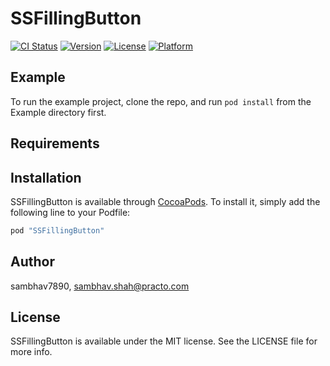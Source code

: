 # SSFillingButton

[![CI Status](http://img.shields.io/travis/sambhav7890/SSFillingButton.svg?style=flat)](https://travis-ci.org/sambhav7890/SSFillingButton)
[![Version](https://img.shields.io/cocoapods/v/SSFillingButton.svg?style=flat)](http://cocoapods.org/pods/SSFillingButton)
[![License](https://img.shields.io/cocoapods/l/SSFillingButton.svg?style=flat)](http://cocoapods.org/pods/SSFillingButton)
[![Platform](https://img.shields.io/cocoapods/p/SSFillingButton.svg?style=flat)](http://cocoapods.org/pods/SSFillingButton)

## Example

To run the example project, clone the repo, and run `pod install` from the Example directory first.

## Requirements

## Installation

SSFillingButton is available through [CocoaPods](http://cocoapods.org). To install
it, simply add the following line to your Podfile:

```ruby
pod "SSFillingButton"
```

## Author

sambhav7890, sambhav.shah@practo.com

## License

SSFillingButton is available under the MIT license. See the LICENSE file for more info.
